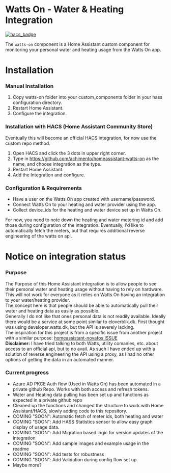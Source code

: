 # Watts On - Water & Heating Integration
[![hacs_badge](https://img.shields.io/badge/HACS-Default-orange.svg)](https://github.com/custom-components/hacs)

The `watts-on` component is a Home Assistant custom component for monitoring your personal water and heating usage from the Watts On app.


# Installation


### Manual Installation
  1. Copy watts-on folder into your custom_components folder in your hass configuration directory.
  2. Restart Home Assistant.
  3. Configure the integration.


### Installation with HACS (Home Assistant Community Store)
Eventually this will become an official HACS integration, for now use the custom repo method.
  1. Open HACS and click the 3 dots in upper right corner.
  2. Type in https://github.com/achimento/homeassistant-watts-on as the name, and choose integration as the type.
  3. Restart Home Assistant.
  4. Add the Integration and configure.


### Configuration & Requirements
- Have a user on the Watts On app created with username/password.
- Connect Watts On to your heating and water provider using the app.
- Collect device_ids for the heating and water device set up in Watts On.

For now, you need to note down the heating and water metering id and add those during configuration of the integration.
Eventually, I'd like to automatically fetch the meters, but that requires additional reverse engineering of the watts on api.



# Notice on integration status


### Purpose
The Purpose of this Home Assistant integration is to allow people to see their personal water and heating usage without having to rely on hardware.\
This will not work for everyone as it relies on Watts On having an integration to your water/heating provider.\
The concept here is that people should be able to automatically pull their water and heating data as easily as possible.\
Generally I do not like that ones personal data is not readily available. Ideally there would be a service at some point similar to eloverblik.dk. First thought was using developer.watts.dk, but the API is severely lacking.\
The inspiration for this project is from a specific issue from another project with a similar purpose: [homeassistant-novafos ISSUE](https://github.com/kpoppel/homeassistant-novafos/issues/10)\
**Disclaimer:** I have tried talking to both Watts, utility comanies, etc. about access to an official api, but to no avail. As such I have ended up with a solution of reverse engineering the API using a proxy, as I had no other options of getting the data in an automated manner.

### Current progress
- Azure AD PKCE Auth flow (Used in Watts On) has been automated in a private github Repo. Works with both access and refresh tokens.
- Water and Heating data pulling has been set up and functions as expected in a private github repo
- Cleaned up the functions and changed the structure to work with Home Assistant/HACS, slowly adding code to this repository.
- COMING "SOON": Automatic fetch of meter ids, both heating and water
- COMING "SOON": Add HASS Statistics sensor to allow easy graph display of usage data.
- COMING "SOON": Add Migration based logic for version updates of the integration
- COMING "SOON": Add sample images and example usage in the readme
- COMING "SOON": Add tests for robustness
- COMING "SOON": Add Validation during config flow set up.
- Maybe more?
